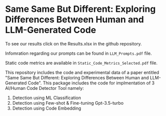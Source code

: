 # Same Same But Different: Exploring Differences Between Human and LLM-Generated Code


To see our results click on the Results.xlsx in the github repository.

Infomration regarding our prompts can be found in `LLM_Prompts.pdf` file.

Static code metrics are available in `Static_Code_Metrics_Selected.pdf` file.

This repository includes the code and experimental data of a paper entitled "Same Same But Different: Exploring Differences Between Human and LLM-Generated Code". This package includes the code for implmentation of 3 AI/Human Code Detector Tool namely:

1. Detection using ML Classification
2. Detection using Few-shot & Fine-tuning Gpt-3.5-turbo
3. Detection using Code Embedding
